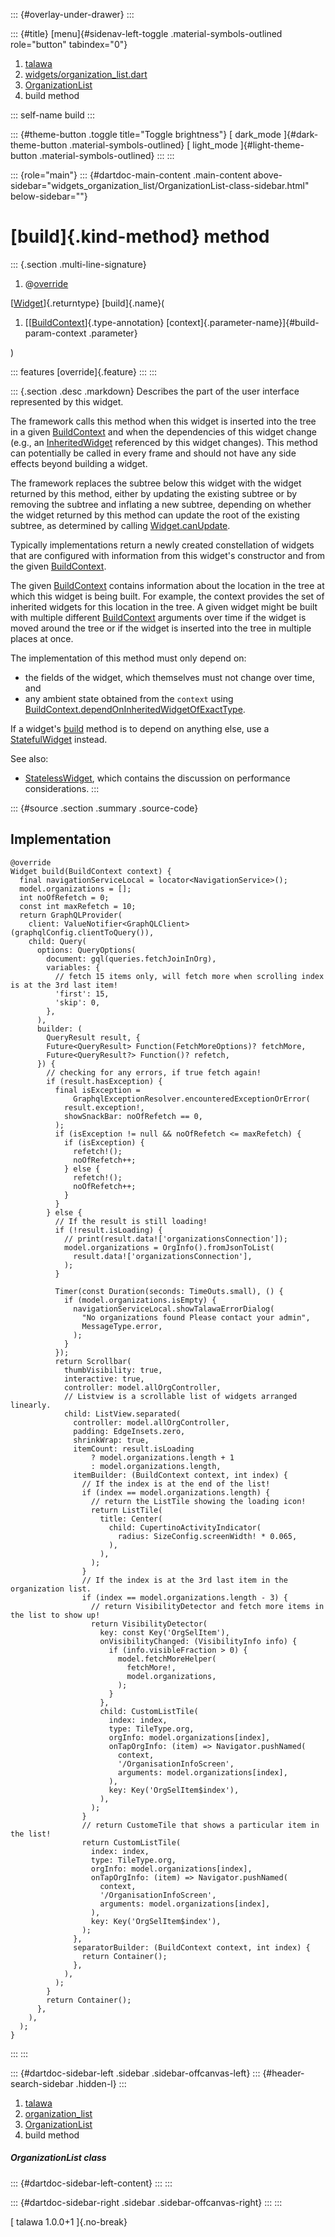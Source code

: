 ::: {#overlay-under-drawer}
:::

::: {#title}
[menu]{#sidenav-left-toggle .material-symbols-outlined role="button"
tabindex="0"}

1.  [talawa](../../index.html)
2.  [widgets/organization_list.dart](../../widgets_organization_list/)
3.  [OrganizationList](../../widgets_organization_list/OrganizationList-class.html)
4.  build method

::: self-name
build
:::

::: {#theme-button .toggle title="Toggle brightness"}
[ dark_mode ]{#dark-theme-button .material-symbols-outlined} [
light_mode ]{#light-theme-button .material-symbols-outlined}
:::
:::

::: {role="main"}
::: {#dartdoc-main-content .main-content above-sidebar="widgets_organization_list/OrganizationList-class-sidebar.html" below-sidebar=""}
<div>

# [build]{.kind-method} method

</div>

::: {.section .multi-line-signature}
<div>

1.  @[override](https://api.flutter.dev/flutter/dart-core/override-constant.html)

</div>

[[Widget](https://api.flutter.dev/flutter/widgets/Widget-class.html)]{.returntype}
[build]{.name}(

1.  [[[BuildContext](https://api.flutter.dev/flutter/widgets/BuildContext-class.html)]{.type-annotation}
    [context]{.parameter-name}]{#build-param-context .parameter}

)

::: features
[override]{.feature}
:::
:::

::: {.section .desc .markdown}
Describes the part of the user interface represented by this widget.

The framework calls this method when this widget is inserted into the
tree in a given
[BuildContext](https://api.flutter.dev/flutter/widgets/BuildContext-class.html)
and when the dependencies of this widget change (e.g., an
[InheritedWidget](https://api.flutter.dev/flutter/widgets/InheritedWidget-class.html)
referenced by this widget changes). This method can potentially be
called in every frame and should not have any side effects beyond
building a widget.

The framework replaces the subtree below this widget with the widget
returned by this method, either by updating the existing subtree or by
removing the subtree and inflating a new subtree, depending on whether
the widget returned by this method can update the root of the existing
subtree, as determined by calling
[Widget.canUpdate](https://api.flutter.dev/flutter/widgets/Widget/canUpdate.html).

Typically implementations return a newly created constellation of
widgets that are configured with information from this widget\'s
constructor and from the given
[BuildContext](https://api.flutter.dev/flutter/widgets/BuildContext-class.html).

The given
[BuildContext](https://api.flutter.dev/flutter/widgets/BuildContext-class.html)
contains information about the location in the tree at which this widget
is being built. For example, the context provides the set of inherited
widgets for this location in the tree. A given widget might be built
with multiple different
[BuildContext](https://api.flutter.dev/flutter/widgets/BuildContext-class.html)
arguments over time if the widget is moved around the tree or if the
widget is inserted into the tree in multiple places at once.

The implementation of this method must only depend on:

-   the fields of the widget, which themselves must not change over
    time, and
-   any ambient state obtained from the `context` using
    [BuildContext.dependOnInheritedWidgetOfExactType](https://api.flutter.dev/flutter/widgets/BuildContext/dependOnInheritedWidgetOfExactType.html).

If a widget\'s
[build](../../widgets_organization_list/OrganizationList/build.html)
method is to depend on anything else, use a
[StatefulWidget](https://api.flutter.dev/flutter/widgets/StatefulWidget-class.html)
instead.

See also:

-   [StatelessWidget](https://api.flutter.dev/flutter/widgets/StatelessWidget-class.html),
    which contains the discussion on performance considerations.
:::

::: {#source .section .summary .source-code}
## Implementation

``` language-dart
@override
Widget build(BuildContext context) {
  final navigationServiceLocal = locator<NavigationService>();
  model.organizations = [];
  int noOfRefetch = 0;
  const int maxRefetch = 10;
  return GraphQLProvider(
    client: ValueNotifier<GraphQLClient>(graphqlConfig.clientToQuery()),
    child: Query(
      options: QueryOptions(
        document: gql(queries.fetchJoinInOrg),
        variables: {
          // fetch 15 items only, will fetch more when scrolling index is at the 3rd last item!
          'first': 15,
          'skip': 0,
        },
      ),
      builder: (
        QueryResult result, {
        Future<QueryResult> Function(FetchMoreOptions)? fetchMore,
        Future<QueryResult?> Function()? refetch,
      }) {
        // checking for any errors, if true fetch again!
        if (result.hasException) {
          final isException =
              GraphqlExceptionResolver.encounteredExceptionOrError(
            result.exception!,
            showSnackBar: noOfRefetch == 0,
          );
          if (isException != null && noOfRefetch <= maxRefetch) {
            if (isException) {
              refetch!();
              noOfRefetch++;
            } else {
              refetch!();
              noOfRefetch++;
            }
          }
        } else {
          // If the result is still loading!
          if (!result.isLoading) {
            // print(result.data!['organizationsConnection']);
            model.organizations = OrgInfo().fromJsonToList(
              result.data!['organizationsConnection'],
            );
          }

          Timer(const Duration(seconds: TimeOuts.small), () {
            if (model.organizations.isEmpty) {
              navigationServiceLocal.showTalawaErrorDialog(
                "No organizations found Please contact your admin",
                MessageType.error,
              );
            }
          });
          return Scrollbar(
            thumbVisibility: true,
            interactive: true,
            controller: model.allOrgController,
            // Listview is a scrollable list of widgets arranged linearly.
            child: ListView.separated(
              controller: model.allOrgController,
              padding: EdgeInsets.zero,
              shrinkWrap: true,
              itemCount: result.isLoading
                  ? model.organizations.length + 1
                  : model.organizations.length,
              itemBuilder: (BuildContext context, int index) {
                // If the index is at the end of the list!
                if (index == model.organizations.length) {
                  // return the ListTile showing the loading icon!
                  return ListTile(
                    title: Center(
                      child: CupertinoActivityIndicator(
                        radius: SizeConfig.screenWidth! * 0.065,
                      ),
                    ),
                  );
                }
                // If the index is at the 3rd last item in the organization list.
                if (index == model.organizations.length - 3) {
                  // return VisibilityDetector and fetch more items in the list to show up!
                  return VisibilityDetector(
                    key: const Key('OrgSelItem'),
                    onVisibilityChanged: (VisibilityInfo info) {
                      if (info.visibleFraction > 0) {
                        model.fetchMoreHelper(
                          fetchMore!,
                          model.organizations,
                        );
                      }
                    },
                    child: CustomListTile(
                      index: index,
                      type: TileType.org,
                      orgInfo: model.organizations[index],
                      onTapOrgInfo: (item) => Navigator.pushNamed(
                        context,
                        '/OrganisationInfoScreen',
                        arguments: model.organizations[index],
                      ),
                      key: Key('OrgSelItem$index'),
                    ),
                  );
                }
                // return CustomeTile that shows a particular item in the list!
                return CustomListTile(
                  index: index,
                  type: TileType.org,
                  orgInfo: model.organizations[index],
                  onTapOrgInfo: (item) => Navigator.pushNamed(
                    context,
                    '/OrganisationInfoScreen',
                    arguments: model.organizations[index],
                  ),
                  key: Key('OrgSelItem$index'),
                );
              },
              separatorBuilder: (BuildContext context, int index) {
                return Container();
              },
            ),
          );
        }
        return Container();
      },
    ),
  );
}
```
:::
:::

::: {#dartdoc-sidebar-left .sidebar .sidebar-offcanvas-left}
::: {#header-search-sidebar .hidden-l}
:::

1.  [talawa](../../index.html)
2.  [organization_list](../../widgets_organization_list/)
3.  [OrganizationList](../../widgets_organization_list/OrganizationList-class.html)
4.  build method

##### OrganizationList class

::: {#dartdoc-sidebar-left-content}
:::
:::

::: {#dartdoc-sidebar-right .sidebar .sidebar-offcanvas-right}
:::
:::

[ talawa 1.0.0+1 ]{.no-break}
